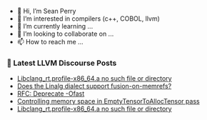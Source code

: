 - 👋 Hi, I’m Sean Perry
- 👀 I’m interested in compilers (c++, COBOL, llvm)
- 🌱 I’m currently learning ...
- 💞️ I’m looking to collaborate on ...
- 📫 How to reach me ...

<!---
s66perry/s66perry is a ✨ special ✨ repository because its `README.md` (this file) appears on your GitHub profile.
You can click the Preview link to take a look at your changes.
--->
### 📕 Latest LLVM Discourse Posts

<!-- DISCOURSE-LLVM:START -->
- [Libclang_rt.profile-x86_64.a no such file or directory](https://discourse.llvm.org/t/libclang-rt-profile-x86-64-a-no-such-file-or-directory/78689#post_3)
- [Does the Linalg dialect support fusion-on-memrefs?](https://discourse.llvm.org/t/does-the-linalg-dialect-support-fusion-on-memrefs/78654#post_10)
- [RFC: Deprecate -Ofast](https://discourse.llvm.org/t/rfc-deprecate-ofast/78687#post_4)
- [Controlling memory space in EmptyTensorToAllocTensor pass](https://discourse.llvm.org/t/controlling-memory-space-in-emptytensortoalloctensor-pass/78545#post_3)
- [Libclang_rt.profile-x86_64.a no such file or directory](https://discourse.llvm.org/t/libclang-rt-profile-x86-64-a-no-such-file-or-directory/78689#post_2)
<!-- DISCOURSE-LLVM:END -->
